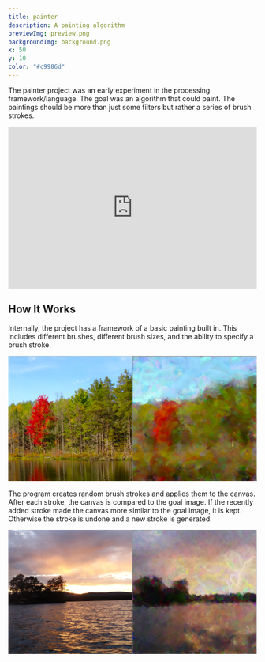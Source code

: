 ```yaml
---
title: painter
description: A painting algorithm
previewImg: preview.png
backgroundImg: background.png
x: 50
y: 10
color: "#c9986d"
---
```

The painter project was an early experiment in the processing framework/language. The goal was an algorithm that could paint. The paintings should be more than just some filters but rather a series of brush strokes. 

<div style="padding:65% 0 0 0;position:relative;"><iframe src="https://player.vimeo.com/video/636471719?h=dd0a616918&amp;badge=0&amp;autopause=0&amp;player_id=0&amp;app_id=58479" frameborder="0" allow="autoplay; fullscreen; picture-in-picture" allowfullscreen style="position:absolute;top:0;left:0;width:100%;height:100%;" title="painter_demo.mp4"></iframe></div><script src="https://player.vimeo.com/api/player.js"></script>

How It Works
---

Internally, the project has a framework of a basic painting built in. This includes different brushes, different brush sizes, and the ability to specify a brush stroke. 

![A painting of a pond](./paintedpond.png)

The program creates random brush strokes and applies them to the canvas. After each stroke, the canvas is compared to the goal image. If the recently added stroke made the canvas more similar to the goal image, it is kept. Otherwise the stroke is undone and a new stroke is generated.  

![A painting of a lake](./paintedlake.png)


